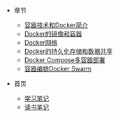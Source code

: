 * 章节
  * [容器技术和Docker简介](第01章-容器技术和Docker简介.md)
  * [Docker的镜像和容器](第02章-Docker的镜像和容器.md)
  * [Docker网络](第03章-Docker网络.md)
  * [Docker的持久化存储和数据共享](第04章-Docker的持久化存储和数据共享.md)
  * [Docker Compose多容器部署](第05章-Docker%20Compose多容器部署.md)
  * [容器编排Docker Swarm](第06章-容器编排Docker%20Swarm.md)

* 首页
  * [学习笔记](#/?id=学习笔记)
  * [读书笔记](#/?id=读书笔记)